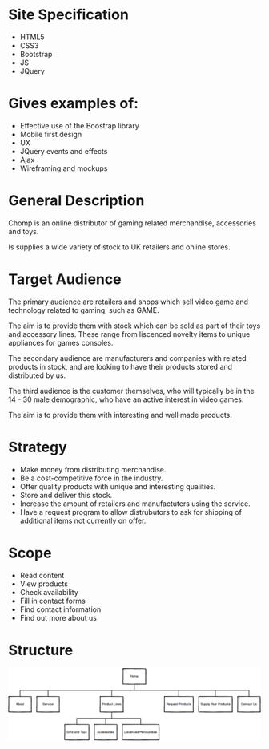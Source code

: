 # Site Specification

* HTML5
* CSS3
* Bootstrap
* JS
* JQuery


# Gives examples of:

* Effective use of the Boostrap library
* Mobile first design
* UX
* JQuery events and effects
* Ajax
* Wireframing and mockups


# General Description

Chomp is an online distributor of gaming related merchandise, accessories and toys.

Is supplies a wide variety of stock to UK retailers and online stores.


# Target Audience

The primary audience are retailers and shops which sell video game and technology related to gaming, such as GAME.

The aim is to provide them with stock which can be sold as part of their toys and accessory lines. These range from liscenced novelty items to unique appliances for games consoles.

The secondary audience are manufacturers and companies with related products in stock, and are looking to have their products stored and distributed by us.

The third audience is the customer themselves, who will typically be in the 14 - 30 male demographic, who have an active interest in video games.

The aim is to provide them with interesting and well made products. 


# Strategy

* Make money from distributing merchandise.
* Be a cost-competitive force in the industry.
* Offer quality products with unique and interesting qualities.
* Store and deliver this stock.
* Increase the amount of retailers and manufactuters using the service.
* Have a request program to allow distrubutors to ask for shipping of additional items not currently on offer.


# Scope

* Read content
* View products
* Check availability
* Fill in contact forms
* Find contact information
* Find out more about us


# Structure

![Structure](structure.png)
